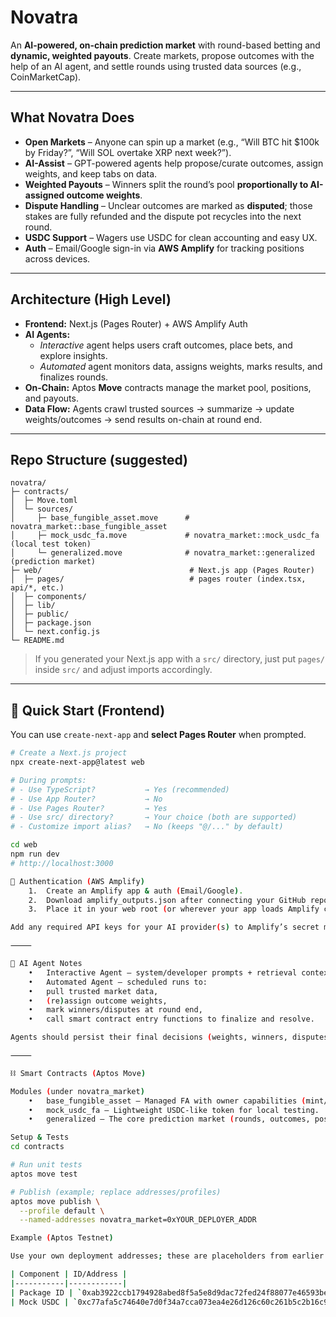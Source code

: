 # Novatra

An **AI-powered, on-chain prediction market** with round-based betting and **dynamic, weighted payouts**. Create markets, propose outcomes with the help of an AI agent, and settle rounds using trusted data sources (e.g., CoinMarketCap).

---

##  What Novatra Does

- **Open Markets** – Anyone can spin up a market (e.g., “Will BTC hit \$100k by Friday?”, “Will SOL overtake XRP next week?”).
- **AI-Assist** – GPT-powered agents help propose/curate outcomes, assign weights, and keep tabs on data.
- **Weighted Payouts** – Winners split the round’s pool **proportionally to AI-assigned outcome weights**.
- **Dispute Handling** – Unclear outcomes are marked as **disputed**; those stakes are fully refunded and the dispute pot recycles into the next round.
- **USDC Support** – Wagers use USDC for clean accounting and easy UX.
- **Auth** – Email/Google sign-in via **AWS Amplify** for tracking positions across devices.

---

##  Architecture (High Level)

- **Frontend:** Next.js (Pages Router) + AWS Amplify Auth
- **AI Agents:**
  - *Interactive* agent helps users craft outcomes, place bets, and explore insights.
  - *Automated* agent monitors data, assigns weights, marks results, and finalizes rounds.
- **On-Chain:** Aptos **Move** contracts manage the market pool, positions, and payouts.
- **Data Flow:** Agents crawl trusted sources → summarize → update weights/outcomes → send results on-chain at round end.

---

##  Repo Structure (suggested)

```
novatra/
├─ contracts/
│  ├─ Move.toml
│  └─ sources/
│     ├─ base_fungible_asset.move      # novatra_market::base_fungible_asset
│     ├─ mock_usdc_fa.move             # novatra_market::mock_usdc_fa (local test token)
│     └─ generalized.move              # novatra_market::generalized (prediction market)
├─ web/                                 # Next.js app (Pages Router)
│  ├─ pages/                            # pages router (index.tsx, api/*, etc.)
│  ├─ components/
│  ├─ lib/
│  ├─ public/
│  ├─ package.json
│  └─ next.config.js
└─ README.md
```

> If you generated your Next.js app with a `src/` directory, just put `pages/` inside `src/` and adjust imports accordingly.

---

## 🚀 Quick Start (Frontend)

You can use `create-next-app` and **select Pages Router** when prompted.

```bash
# Create a Next.js project
npx create-next-app@latest web

# During prompts:
# - Use TypeScript?           → Yes (recommended)
# - Use App Router?           → No
# - Use Pages Router?         → Yes
# - Use src/ directory?       → Your choice (both are supported)
# - Customize import alias?   → No (keeps "@/..." by default)

cd web
npm run dev
# http://localhost:3000

🔐 Authentication (AWS Amplify)
	1.	Create an Amplify app & auth (Email/Google).
	2.	Download amplify_outputs.json after connecting your GitHub repo to AWS Amplify.
	3.	Place it in your web root (or wherever your app loads Amplify config).

Add any required API keys for your AI provider(s) to Amplify’s secret manager.

⸻

🤖 AI Agent Notes
	•	Interactive Agent – system/developer prompts + retrieval context; helps users propose outcomes & inspect live data.
	•	Automated Agent – scheduled runs to:
	•	pull trusted market data,
	•	(re)assign outcome weights,
	•	mark winners/disputes at round end,
	•	call smart contract entry functions to finalize and resolve.

Agents should persist their final decisions (weights, winners, disputes) on-chain at round cut-off.

⸻

⛓️ Smart Contracts (Aptos Move)

Modules (under novatra_market)
	•	base_fungible_asset – Managed FA with owner capabilities (mint/transfer/burn/freeze).
	•	mock_usdc_fa – Lightweight USDC-like token for local testing.
	•	generalized – The core prediction market (rounds, outcomes, positions, payouts, disputes).

Setup & Tests
cd contracts

# Run unit tests
aptos move test

# Publish (example; replace addresses/profiles)
aptos move publish \
  --profile default \
  --named-addresses novatra_market=0xYOUR_DEPLOYER_ADDR

Example (Aptos Testnet)

Use your own deployment addresses; these are placeholders from earlier development.

| Component | ID/Address |
|-----------|------------|
| Package ID | `0xab3922ccb1794928abed8f5a5e8d9dac72fed24f88077e46593bed47dcdb7775` |
| Mock USDC | `0xc77afa5c74640e7d0f34a7cca073ea4e26d126c60c261b5c2b16c97ac6484f01` |
